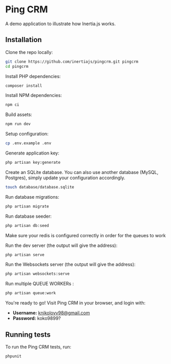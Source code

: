 # Ping CRM

A demo application to illustrate how Inertia.js works.

[comment]: <> (![]&#40;https://raw.githubusercontent.com/inertiajs/pingcrm/master/screenshot.png&#41;)

## Installation

Clone the repo locally:

```sh
git clone https://github.com/inertiajs/pingcrm.git pingcrm
cd pingcrm
```

Install PHP dependencies:

```sh
composer install
```

Install NPM dependencies:

```sh
npm ci
```

Build assets:

```sh
npm run dev
```

Setup configuration:

```sh
cp .env.example .env
```

Generate application key:

```sh
php artisan key:generate
```

Create an SQLite database. You can also use another database (MySQL, Postgres), simply update your configuration accordingly.

```sh
touch database/database.sqlite
```

Run database migrations:

```sh
php artisan migrate
```

Run database seeder:

```sh
php artisan db:seed
```

Make sure your redis is configured correctly in order for the queues to work

Run the dev server (the output will give the address):

```sh
php artisan serve
```

Run the Websockets server (the output will give the address):

```sh
php artisan websockets:serve
```

Run multiple QUEUE WORKERs :

```sh
php artisan queue:work
```

You're ready to go! Visit Ping CRM in your browser, and login with:

- **Username:** knikolovv98@gmail.com
- **Password:** koko9899?

## Running tests

To run the Ping CRM tests, run:

```
phpunit
```
